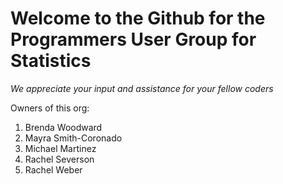 # Welcome to the Github for the Programmers User Group for Statistics

*We appreciate your input and assistance for your fellow coders*

Owners of this org:
1. Brenda Woodward
2. Mayra Smith-Coronado
3. Michael Martinez
4. Rachel Severson
5. Rachel Weber
